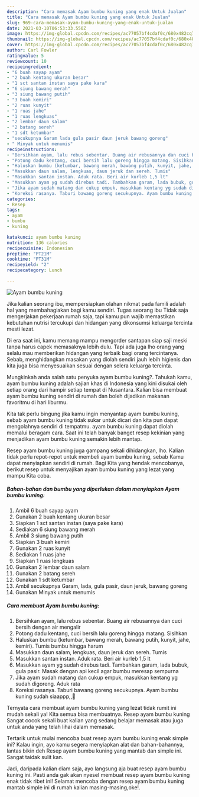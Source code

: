 ```yaml
---
description: "Cara memasak Ayam bumbu kuning yang enak Untuk Jualan"
title: "Cara memasak Ayam bumbu kuning yang enak Untuk Jualan"
slug: 969-cara-memasak-ayam-bumbu-kuning-yang-enak-untuk-jualan
date: 2021-03-10T06:53:33.550Z
image: https://img-global.cpcdn.com/recipes/ac77057bf4cdaf0c/680x482cq70/ayam-bumbu-kuning-foto-resep-utama.jpg
thumbnail: https://img-global.cpcdn.com/recipes/ac77057bf4cdaf0c/680x482cq70/ayam-bumbu-kuning-foto-resep-utama.jpg
cover: https://img-global.cpcdn.com/recipes/ac77057bf4cdaf0c/680x482cq70/ayam-bumbu-kuning-foto-resep-utama.jpg
author: Carl Fowler
ratingvalue: 5
reviewcount: 10
recipeingredient:
- "6 buah sayap ayam"
- "2 buah kentang ukuran besar"
- "1 sct santan instan saya pake kara"
- "6 siung bawang merah"
- "3 siung bawang putih"
- "3 buah kemiri"
- "2 ruas kunyit"
- "1 ruas jahe"
- "1 ruas lengkuas"
- "2 lembar daun salam"
- "2 batang sereh"
- "1 sdt ketumbar"
- "secukupnya Garam lada gula pasir daun jeruk bawang goreng"
- " Minyak untuk menumis"
recipeinstructions:
- "Bersihkan ayam, lalu rebus sebentar. Buang air rebusannya dan cuci bersih dengan air mengalir"
- "Potong dadu kentang, cuci bersih lalu goreng hingga matang. Sisihkan"
- "Haluskan bumbu (ketumbar, bawang merah, bawang putih, kunyit, jahe, kemiri). Tumis bumbu hingga harum"
- "Masukkan daun salam, lengkuas, daun jeruk dan sereh. Tumis"
- "Masukkan santan instan. Aduk rata. Beri air kurleb 1,5 lt"
- "Masukkan ayam yg sudah direbus tadi. Tambahkan garam, lada bubuk, gula pasir. Masak dengan api kecil agar bumbu meresap sempurna"
- "Jika ayam sudah matang dan cukup empuk, masukkan kentang yg sudah digoreng. Aduk rata"
- "Koreksi rasanya. Taburi bawang goreng secukupnya. Ayam bumbu kuning sudah siaappp,,🥳"
categories:
- Resep
tags:
- ayam
- bumbu
- kuning

katakunci: ayam bumbu kuning 
nutrition: 136 calories
recipecuisine: Indonesian
preptime: "PT21M"
cooktime: "PT31M"
recipeyield: "2"
recipecategory: Lunch

---
```



![Ayam bumbu kuning](https://img-global.cpcdn.com/recipes/ac77057bf4cdaf0c/680x482cq70/ayam-bumbu-kuning-foto-resep-utama.jpg)

Jika kalian seorang ibu, mempersiapkan olahan nikmat pada famili adalah hal yang membahagiakan bagi kamu sendiri. Tugas seorang ibu Tidak saja mengerjakan pekerjaan rumah saja, tapi kamu pun wajib memastikan kebutuhan nutrisi tercukupi dan hidangan yang dikonsumsi keluarga tercinta mesti lezat.

Di era  saat ini, kamu memang mampu mengorder santapan siap saji meski tanpa harus capek memasaknya lebih dulu. Tapi ada juga lho orang yang selalu mau memberikan hidangan yang terbaik bagi orang tercintanya. Sebab, menghidangkan masakan yang diolah sendiri jauh lebih higienis dan kita juga bisa menyesuaikan sesuai dengan selera keluarga tercinta. 



Mungkinkah anda salah satu penyuka ayam bumbu kuning?. Tahukah kamu, ayam bumbu kuning adalah sajian khas di Indonesia yang kini disukai oleh setiap orang dari hampir setiap tempat di Nusantara. Kalian bisa membuat ayam bumbu kuning sendiri di rumah dan boleh dijadikan makanan favoritmu di hari liburmu.

Kita tak perlu bingung jika kamu ingin menyantap ayam bumbu kuning, sebab ayam bumbu kuning tidak sukar untuk dicari dan kita pun dapat mengolahnya sendiri di tempatmu. ayam bumbu kuning dapat diolah memalui beragam cara. Saat ini telah banyak banget resep kekinian yang menjadikan ayam bumbu kuning semakin lebih mantap.

Resep ayam bumbu kuning juga gampang sekali dihidangkan, lho. Kalian tidak perlu repot-repot untuk membeli ayam bumbu kuning, sebab Kamu dapat menyiapkan sendiri di rumah. Bagi Kita yang hendak mencobanya, berikut resep untuk menyajikan ayam bumbu kuning yang lezat yang mampu Kita coba.

<!--inarticleads1-->

##### Bahan-bahan dan bumbu yang diperlukan dalam menyiapkan Ayam bumbu kuning:

1. Ambil 6 buah sayap ayam
1. Gunakan 2 buah kentang ukuran besar
1. Siapkan 1 sct santan instan (saya pake kara)
1. Sediakan 6 siung bawang merah
1. Ambil 3 siung bawang putih
1. Siapkan 3 buah kemiri
1. Gunakan 2 ruas kunyit
1. Sediakan 1 ruas jahe
1. Siapkan 1 ruas lengkuas
1. Gunakan 2 lembar daun salam
1. Gunakan 2 batang sereh
1. Gunakan 1 sdt ketumbar
1. Ambil secukupnya Garam, lada, gula pasir, daun jeruk, bawang goreng
1. Gunakan  Minyak untuk menumis




<!--inarticleads2-->

##### Cara membuat Ayam bumbu kuning:

1. Bersihkan ayam, lalu rebus sebentar. Buang air rebusannya dan cuci bersih dengan air mengalir
1. Potong dadu kentang, cuci bersih lalu goreng hingga matang. Sisihkan
1. Haluskan bumbu (ketumbar, bawang merah, bawang putih, kunyit, jahe, kemiri). Tumis bumbu hingga harum
1. Masukkan daun salam, lengkuas, daun jeruk dan sereh. Tumis
1. Masukkan santan instan. Aduk rata. Beri air kurleb 1,5 lt
1. Masukkan ayam yg sudah direbus tadi. Tambahkan garam, lada bubuk, gula pasir. Masak dengan api kecil agar bumbu meresap sempurna
1. Jika ayam sudah matang dan cukup empuk, masukkan kentang yg sudah digoreng. Aduk rata
1. Koreksi rasanya. Taburi bawang goreng secukupnya. Ayam bumbu kuning sudah siaappp,,🥳




Ternyata cara membuat ayam bumbu kuning yang lezat tidak rumit ini mudah sekali ya! Kita semua bisa membuatnya. Resep ayam bumbu kuning Sangat cocok sekali buat kalian yang sedang belajar memasak atau juga untuk anda yang telah lihai dalam memasak.

Tertarik untuk mulai mencoba buat resep ayam bumbu kuning enak simple ini? Kalau ingin, ayo kamu segera menyiapkan alat dan bahan-bahannya, lantas bikin deh Resep ayam bumbu kuning yang mantab dan simple ini. Sangat taidak sulit kan. 

Jadi, daripada kalian diam saja, ayo langsung aja buat resep ayam bumbu kuning ini. Pasti anda gak akan nyesel membuat resep ayam bumbu kuning enak tidak ribet ini! Selamat mencoba dengan resep ayam bumbu kuning mantab simple ini di rumah kalian masing-masing,oke!.

